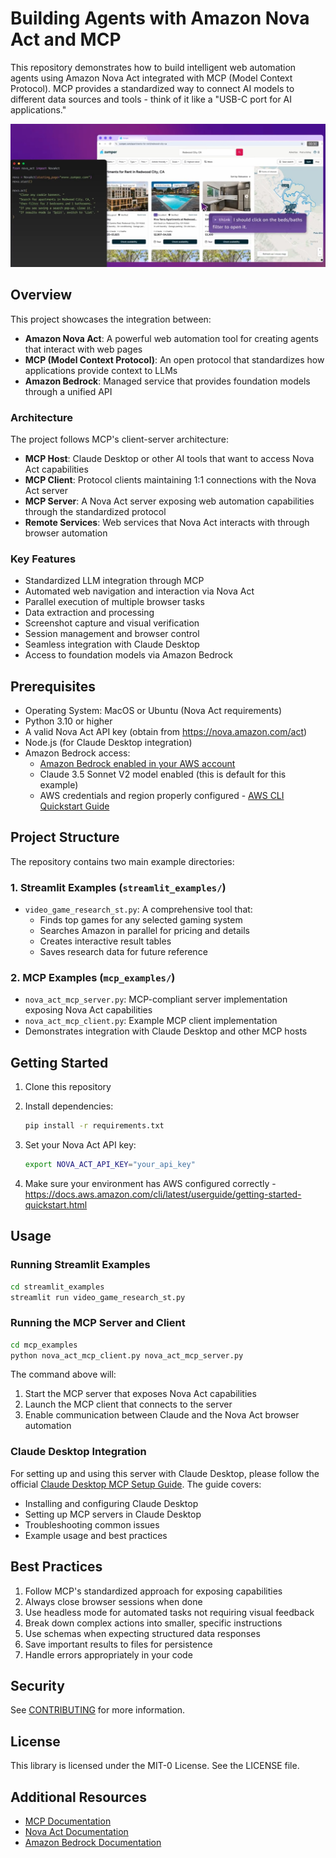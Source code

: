 # Building Agents with Amazon Nova Act and MCP

This repository demonstrates how to build intelligent web automation agents using Amazon Nova Act integrated with MCP (Model Context Protocol). MCP provides a standardized way to connect AI models to different data sources and tools - think of it like a "USB-C port for AI applications."

![Amazon Nova Act](./images/nova_act_img.jpg)

## Overview

This project showcases the integration between:

- **Amazon Nova Act**: A powerful web automation tool for creating agents that interact with web pages
- **MCP (Model Context Protocol)**: An open protocol that standardizes how applications provide context to LLMs
- **Amazon Bedrock**: Managed service that provides foundation models through a unified API

### Architecture

The project follows MCP's client-server architecture:

- **MCP Host**: Claude Desktop or other AI tools that want to access Nova Act capabilities
- **MCP Client**: Protocol clients maintaining 1:1 connections with the Nova Act server
- **MCP Server**: A Nova Act server exposing web automation capabilities through the standardized protocol
- **Remote Services**: Web services that Nova Act interacts with through browser automation

### Key Features

- Standardized LLM integration through MCP
- Automated web navigation and interaction via Nova Act
- Parallel execution of multiple browser tasks
- Data extraction and processing
- Screenshot capture and visual verification
- Session management and browser control
- Seamless integration with Claude Desktop
- Access to foundation models via Amazon Bedrock

## Prerequisites

- Operating System: MacOS or Ubuntu (Nova Act requirements)
- Python 3.10 or higher
- A valid Nova Act API key (obtain from https://nova.amazon.com/act)
- Node.js (for Claude Desktop integration)
- Amazon Bedrock access:
  - [Amazon Bedrock enabled in your AWS account](https://docs.aws.amazon.com/bedrock/latest/userguide/getting-started.html)
  - Claude 3.5 Sonnet V2 model enabled (this is default for this example)
  - AWS credentials and region properly configured - [AWS CLI Quickstart Guide](https://docs.aws.amazon.com/cli/latest/userguide/getting-started-quickstart.html)

## Project Structure

The repository contains two main example directories:

### 1. Streamlit Examples (`streamlit_examples/`)
- `video_game_research_st.py`: A comprehensive tool that:
  - Finds top games for any selected gaming system
  - Searches Amazon in parallel for pricing and details
  - Creates interactive result tables
  - Saves research data for future reference

### 2. MCP Examples (`mcp_examples/`)
- `nova_act_mcp_server.py`: MCP-compliant server implementation exposing Nova Act capabilities
- `nova_act_mcp_client.py`: Example MCP client implementation
- Demonstrates integration with Claude Desktop and other MCP hosts

## Getting Started

1. Clone this repository

2. Install dependencies:
   ```bash
   pip install -r requirements.txt
   ```

3. Set your Nova Act API key:
   ```bash
   export NOVA_ACT_API_KEY="your_api_key"
   ```

4. Make sure your environment has AWS configured correctly - https://docs.aws.amazon.com/cli/latest/userguide/getting-started-quickstart.html

## Usage

### Running Streamlit Examples
```bash
cd streamlit_examples
streamlit run video_game_research_st.py
```

### Running the MCP Server and Client
```bash
cd mcp_examples
python nova_act_mcp_client.py nova_act_mcp_server.py
```

The command above will:
1. Start the MCP server that exposes Nova Act capabilities
2. Launch the MCP client that connects to the server
3. Enable communication between Claude and the Nova Act browser automation

### Claude Desktop Integration

For setting up and using this server with Claude Desktop, please follow the official [Claude Desktop MCP Setup Guide](https://modelcontextprotocol.io/quickstart/user). The guide covers:

- Installing and configuring Claude Desktop
- Setting up MCP servers in Claude Desktop
- Troubleshooting common issues
- Example usage and best practices

## Best Practices

1. Follow MCP's standardized approach for exposing capabilities
2. Always close browser sessions when done
3. Use headless mode for automated tasks not requiring visual feedback
4. Break down complex actions into smaller, specific instructions
5. Use schemas when expecting structured data responses
6. Save important results to files for persistence
7. Handle errors appropriately in your code

## Security

See [CONTRIBUTING](CONTRIBUTING.md#security-issue-notifications) for more information.

## License

This library is licensed under the MIT-0 License. See the LICENSE file.

## Additional Resources

- [MCP Documentation](https://modelcontextprotocol.io/introduction)
- [Nova Act Documentation](https://nova.amazon.com/act)
- [Amazon Bedrock Documentation](https://docs.aws.amazon.com/bedrock/)